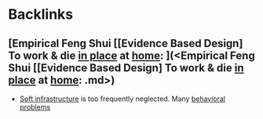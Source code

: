 
# Backlinks
## [Empirical Feng Shui [[Evidence Based Design] To work & die [in place](<in place.md>) at [home](<home.md>): ](<Empirical Feng Shui [[Evidence Based Design] To work & die [in place](<in place.md>) at [home](<home.md>): .md>)
- [Soft infrastructure](<Soft infrastructure.md>) is too frequently neglected. Many [behavioral problems](<behavioral problems.md>)

